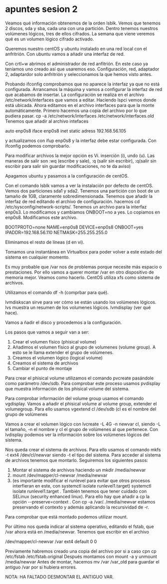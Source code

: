 # apuntes sesion 2

Veamos qué información obtenemos de la orden lsblk.
Vemos que tenemos 2 discos, sda y sba, cada una con una partición. Dentro tenemos nuestros volúmenes lógicos, tres de ellos cifrados. La semana que viene veremos qué es un volumen lógico cifrado activado.

Queremos nuestro centOS y ubuntu instalado en una red local con el anfritrión.
Con ubuntu vamos a añadir una interfaz de red.

Con crtl+w abrimos el administrador de red anfitrión. En este caso ya teníamos uno creado así que usaremos eso.
Configuración, red, adaptador 2, adaptardor solo anfritrión y seleccionamos la que hemos visto antes.

Probando ifconfig comprobamos que no aparece la interfaz ya que no está configurada.
Arrancamos la máquina y vamos a configurar la interfaz de red que acabamos de insertar.
La configuración se realiza en el archivo /etc/network/interfaces que vamos a editar. Haciendo lspci vemos donde está ubicada. Ahora editamos en el archivo interfaces para que la monte automáticamente.
Primero hacemos una copia del archivo por lo que pudiera pasar. cp -a /etc/network/interfaces /etc/network/interfaces.old
Tenemos que añadir al archivo intefaces

auto enp0s8
iface enp0s8 inet static
  adress 192.168.56.105

y actualizamos con ifup enp0s8 y la interfaz debe estar configurada. Con ifconfig podemos comprobarlo.

Para modificar archivos la mejor opción es Vi. inserción (i), undo (u). Las maneras de salir son :wq (escribe y sale), :q (salir sin escribir), :q(salir sin escribir para salir sin guardar modificaciones, no te da aviso)

Apagamos ubuntu y pasamos a la configuración de centOS.

Con el comando lsblk vamos a ver la instalación por defecto de centOS. Vemos dos particiones sda1 y sda2.
Tenemos una partición con boot de un tamaño de 1GB, claramente sobredimensionada. Tenemos que añadir la interfaz de red editando el archivo de configuración. hacemos cd /etc/sysconfig/network-scripts/. Tenemos un archivo para la interfaz enp0s3. Lo modificamos y cambiamos ONBOOT=no a yes. Lo copiamos en enp0s8.
Modificamos este archivo.

BOOTPROTO=none
NAME=enp0s8
DEVICE=enp0s8
ONBOOT=yes
IPADDR=192.168.56.110
NETMASK=255.255.255.0

Eliminamos el resto de líneas (d en vi).

Tomamos una instantánea en Virtualbox para poder volver a este estado del sistema en cualquier momento.

Es muy probable que /var nos de problemas porque necesite más espacio o prestaciones. Por ello vamos a querer montar /var en otro dispositivo de memoria mejor. Veamos como hacerlo. CentOS utiliza xfs como sistema de archivos.

Utilizamos el comando df -h (comprbar para qué).

lvmdiskscan sirve para ver cómo se están usando los volúmenes lógicos. lvs muestra un resumen de los volumenes lógicos. lvmdisplay (ver qué hace).

Vamos a ñadir el disco y procedemos a la configuración.

Los pasos que vamos a seguir van a ser:
1. Crear el volumen físico (phisical volume)
2. Añadimos el volumen físico al grupo de volumenes (volume group). A esto se le llama extender el grupo de volúmenes.
3. Creamos el volumen lógico (logical volume)
4. Creamos el sistema de archivos
5. Cambiar el punto de montaje

Para crear el phisical volume utilizamos el comando pvcreate pasándole como parámetro /dev/sdb. Para comprobar este proceso usamos pvdisplay que muestra información de los phisical volume del sistema.

Para comprobar información del volume group usamos el comando vgdisplay. Vamos a añadir el phisical volume al volume group, extender el volumegroup. Para ello usamos vgextend cl /dev/sdb (cl es el nombre del grupo de volúmenes

Vamos a crear el volumen lógico con lvcreate -L 4G -n newvar cl, siendo -L el tamaño, -n el nombre y cl el grupo de volúmenes al que pertenece. Con lvdisplay podemos ver la información sobre los volúmenes lógicos del sistema.

Nos queda crear el sistema de archivos. Para ello usamos el comando mkfs -t ext4 /dev/cl/newvar siendo -t el tipo del sistema.
Para acceder al sistema de archivos tenemos que montarlo. Seguiremos los siguientes pasos:

1. Montar el sistema de archivos haciendo un mkdir /media/newvar
2. mount /dev/mapper/cl-newvar /media/newvar
3. (es importante modificar el runlevel para evitar que otros procesos interfieran en este, con systemctl isolate runlevel1.target) systemctl isolate runlevel1.target . También tenemos que tener cuidado con SELinux (security enhanced linux). Para ello hay que añadir a cp la opción --preserve=context . Con cp -a /var/. /media/newvar estamos preservando el contexto y además aplicando la recursividad de -r.


Para comprobar que está montado podemos utilizar mount.

Por último nos queda indicar al sistema operativo, editando el fstab, que /var ahora está en /media/newvar. Tenemos que escribir en el archivo

/dev/mapper/cl-newvar /var  ext4  default 0 0

Previamente habremos creado una copia del archivo por si a caso cpn cp /etc/fstab /etc/fstab.original
Después montamos con mount -a y unmount /media/newvar
Antes de montar, hacemos mv /var /var_old para guardar el antiguo /var por si hubiera errores.

NOTA: HA FALTADO DESMONTAR EL ANTIGUO VAR.
